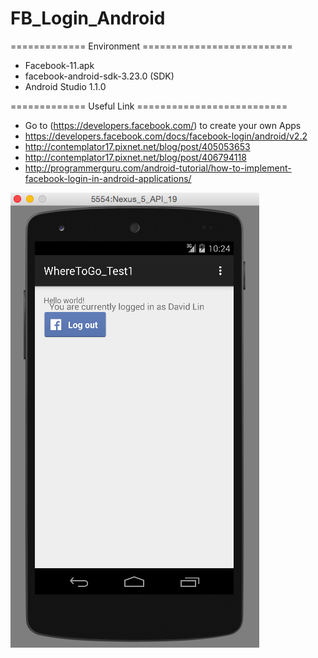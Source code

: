 # FB_Login_Android

============= Environment ==========================
* Facebook-11.apk
* facebook-android-sdk-3.23.0 (SDK)
* Android Studio 1.1.0

============= Useful Link ==========================  
* Go to (https://developers.facebook.com/) to create your own Apps  
* https://developers.facebook.com/docs/facebook-login/android/v2.2
* http://contemplator17.pixnet.net/blog/post/405053653
* http://contemplator17.pixnet.net/blog/post/406794118
* http://programmerguru.com/android-tutorial/how-to-implement-facebook-login-in-android-applications/

![](https://github.com/Davidmeteor/FB_Login_Android/blob/master/FB_Login_Screenshot.png)
